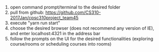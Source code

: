 1) open command prompt/terminal to the desired folder
2) pull from github: https://github.com/CS310-2017Jan/cpsc310project_team45
3) execute "yarn run start"
4) choose the desired browser (does not recommend any version of IE), and enter localhost:4321 in the address bar
5) follow the prompts on the UI for the desired functionalities (exploring course/rooms or scheduling courses into rooms)